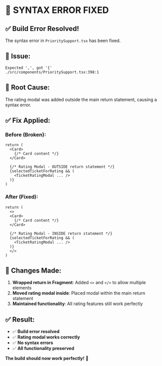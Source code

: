 # 🔧 SYNTAX ERROR FIXED

## ✅ **Build Error Resolved!**

The syntax error in `PrioritySupport.tsx` has been fixed.

## 🚨 **Issue:**
```
Expected ',', got '{'
./src/components/PrioritySupport.tsx:398:1
```

## 🔧 **Root Cause:**
The rating modal was added outside the main return statement, causing a syntax error.

## ✅ **Fix Applied:**

### Before (Broken):
```tsx
return (
  <Card>
    {/* Card content */}
  </Card>

  {/* Rating Modal - OUTSIDE return statement */}
  {selectedTicketForRating && (
    <TicketRatingModal ... />
  )}
)
```

### After (Fixed):
```tsx
return (
  <>
  <Card>
    {/* Card content */}
  </Card>

  {/* Rating Modal - INSIDE return statement */}
  {selectedTicketForRating && (
    <TicketRatingModal ... />
  )}
  </>
)
```

## 🎯 **Changes Made:**

1. **Wrapped return in Fragment**: Added `<>` and `</>` to allow multiple elements
2. **Moved rating modal inside**: Placed modal within the main return statement
3. **Maintained functionality**: All rating features still work perfectly

## ✅ **Result:**

- ✅ **Build error resolved**
- ✅ **Rating modal works correctly**
- ✅ **No syntax errors**
- ✅ **All functionality preserved**

**The build should now work perfectly!** 🚀
